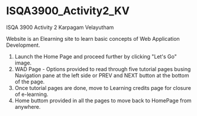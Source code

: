 # ISQA3900_Activity2_KV
ISQA 3900 Activity 2 Karpagam Velayutham

Website is an Elearning site to learn basic concepts of Web Application Development.

1. Launch the Home Page and proceed further by clicking "Let's Go" image.
2. WAD Page - Options provided to read through five tutorial pages busing Navigation pane at the left side or PREV and NEXT button at the bottom of the page.
3. Once tutorial pages are done, move to Learning credits page for closure of e-learning.
4. Home buttom provided in all the pages to move back to HomePage from anywhere.
